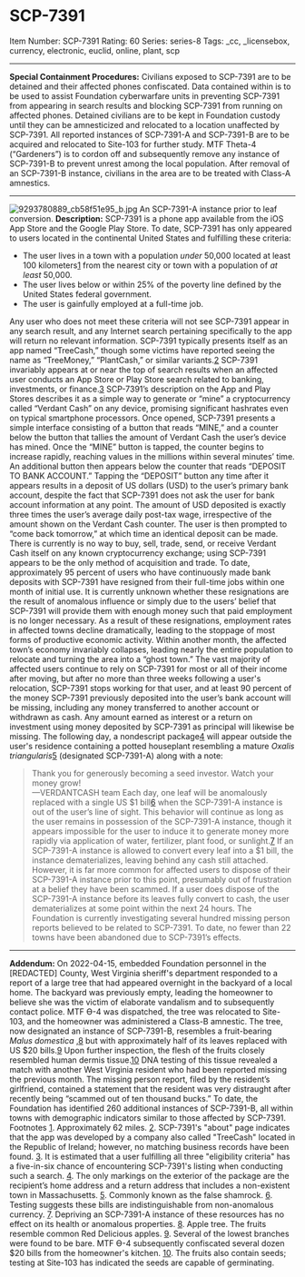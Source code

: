 # SCP-7391
Item Number: SCP-7391
Rating: 60
Series: series-8
Tags: _cc, _licensebox, currency, electronic, euclid, online, plant, scp

---

**Special Containment Procedures:** Civilians exposed to SCP-7391 are to be detained and their affected phones confiscated. Data contained within is to be used to assist Foundation cyberwarfare units in preventing SCP-7391 from appearing in search results and blocking SCP-7391 from running on affected phones. Detained civilians are to be kept in Foundation custody until they can be amnesticized and relocated to a location unaffected by SCP-7391.
All reported instances of SCP-7391-A and SCP-7391-B are to be acquired and relocated to Site-103 for further study. MTF Theta-4 (“Gardeners”) is to cordon off and subsequently remove any instance of SCP-7391-B to prevent unrest among the local population. After removal of an SCP-7391-B instance, civilians in the area are to be treated with Class-A amnestics.
* * *
![9293780889_cb58f51e95_b.jpg](https://live.staticflickr.com/7343/9293780889_cb58f51e95_b.jpg)
An SCP-7391-A instance prior to leaf conversion.
**Description:** SCP-7391 is a phone app available from the iOS App Store and the Google Play Store.
To date, SCP-7391 has only appeared to users located in the continental United States and fulfilling these criteria:
  * The user lives in a town with a population _under_ 50,000 located at least 100 kilometers[1](javascript:;) from the nearest city or town with a population of _at least_ 50,000.
  * The user lives below or within 25% of the poverty line defined by the United States federal government.
  * The user is gainfully employed at a full-time job.

Any user who does not meet these criteria will not see SCP-7391 appear in any search result, and any Internet search pertaining specifically to the app will return no relevant information.
SCP-7391 typically presents itself as an app named “TreeCash,” though some victims have reported seeing the name as “TreeMoney,” “PlantCash,” or similar variants.[2](javascript:;) SCP-7391 invariably appears at or near the top of search results when an affected user conducts an App Store or Play Store search related to banking, investments, or finance.[3](javascript:;)
SCP-7391’s description on the App and Play Stores describes it as a simple way to generate or “mine” a cryptocurrency called “Verdant Cash” on any device, promising significant hashrates even on typical smartphone processors. Once opened, SCP-7391 presents a simple interface consisting of a button that reads “MINE,” and a counter below the button that tallies the amount of Verdant Cash the user’s device has mined.
Once the “MINE” button is tapped, the counter begins to increase rapidly, reaching values in the millions within several minutes’ time. An additional button then appears below the counter that reads “DEPOSIT TO BANK ACCOUNT.”
Tapping the “DEPOSIT” button any time after it appears results in a deposit of US dollars (USD) to the user’s primary bank account, despite the fact that SCP-7391 does not ask the user for bank account information at any point. The amount of USD deposited is exactly three times the user’s average daily post-tax wage, irrespective of the amount shown on the Verdant Cash counter. The user is then prompted to “come back tomorrow,” at which time an identical deposit can be made. There is currently is no way to buy, sell, trade, send, or receive Verdant Cash itself on any known cryptocurrency exchange; using SCP-7391 appears to be the only method of acquisition and trade.
To date, approximately 95 percent of users who have continuously made bank deposits with SCP-7391 have resigned from their full-time jobs within one month of initial use. It is currently unknown whether these resignations are the result of anomalous influence or simply due to the users’ belief that SCP-7391 will provide them with enough money such that paid employment is no longer necessary.
As a result of these resignations, employment rates in affected towns decline dramatically, leading to the stoppage of most forms of productive economic activity. Within another month, the affected town’s economy invariably collapses, leading nearly the entire population to relocate and turning the area into a “ghost town.”
The vast majority of affected users continue to rely on SCP-7391 for most or all of their income after moving, but after no more than three weeks following a user's relocation, SCP-7391 stops working for that user, and at least 90 percent of the money SCP-7391 previously deposited into the user’s bank account will be missing, including any money transferred to another account or withdrawn as cash. Any amount earned as interest or a return on investment using money deposited by SCP-7391 as principal will likewise be missing.
The following day, a nondescript package[4](javascript:;) will appear outside the user's residence containing a potted houseplant resembling a mature _Oxalis triangularis_[5](javascript:;) (designated SCP-7391-A) along with a note:
> Thank you for generously becoming a seed investor. Watch your money grow!  
>  —VERDANTCASH team
Each day, one leaf will be anomalously replaced with a single US $1 bill[6](javascript:;) when the SCP-7391-A instance is out of the user’s line of sight. This behavior will continue as long as the user remains in possession of the SCP-7391-A instance, though it appears impossible for the user to induce it to generate money more rapidly via application of water, fertilizer, plant food, or sunlight.[7](javascript:;)
If an SCP-7391-A instance is allowed to convert every leaf into a $1 bill, the instance dematerializes, leaving behind any cash still attached. However, it is far more common for affected users to dispose of their SCP-7391-A instance prior to this point, presumably out of frustration at a belief they have been scammed. If a user does dispose of the SCP-7391-A instance before its leaves fully convert to cash, the user dematerializes at some point within the next 24 hours.
The Foundation is currently investigating several hundred missing person reports believed to be related to SCP-7391. To date, no fewer than 22 towns have been abandoned due to SCP-7391’s effects.
* * *
**Addendum:** On 2022-04-15, embedded Foundation personnel in the [REDACTED] County, West Virginia sheriff's department responded to a report of a large tree that had appeared overnight in the backyard of a local home. The backyard was previously empty, leading the homeowner to believe she was the victim of elaborate vandalism and to subsequently contact police. MTF Ө-4 was dispatched, the tree was relocated to Site-103, and the homeowner was administered a Class-B amnestic.
The tree, now designated an instance of SCP-7391-B, resembles a fruit-bearing _Malus domestica_ ,[8](javascript:;) but with approximately half of its leaves replaced with US $20 bills.[9](javascript:;)
Upon further inspection, the flesh of the fruits closely resembled human dermis tissue.[10](javascript:;) DNA testing of this tissue revealed a match with another West Virginia resident who had been reported missing the previous month. The missing person report, filed by the resident’s girlfriend, contained a statement that the resident was very distraught after recently being “scammed out of ten thousand bucks.”
To date, the Foundation has identified 260 additional instances of SCP-7391-B, all within towns with demographic indicators similar to those affected by SCP-7391.
Footnotes
[1](javascript:;). Approximately 62 miles.
[2](javascript:;). SCP-7391's "about" page indicates that the app was developed by a company also called "TreeCash" located in the Republic of Ireland; however, no matching business records have been found.
[3](javascript:;). It is estimated that a user fulfilling all three "eligibility criteria" has a five-in-six chance of encountering SCP-7391's listing when conducting such a search.
[4](javascript:;). The only markings on the exterior of the package are the recipient’s home address and a return address that includes a non-existent town in Massachusetts.
[5](javascript:;). Commonly known as the false shamrock.
[6](javascript:;). Testing suggests these bills are indistinguishable from non-anomalous currency.
[7](javascript:;). Depriving an SCP-7391-A instance of these resources has no effect on its health or anomalous properties.
[8](javascript:;). Apple tree. The fruits resemble common Red Delicious apples.
[9](javascript:;). Several of the lowest branches were found to be bare. MTF Ө-4 subsequently confiscated several dozen $20 bills from the homeowner's kitchen.
[10](javascript:;). The fruits also contain seeds; testing at Site-103 has indicated the seeds are capable of germinating.